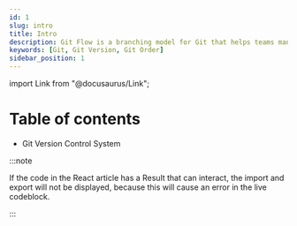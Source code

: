 ```yaml
---
id: 1
slug: intro
title: Intro
description: Git Flow is a branching model for Git that helps teams manage their codebase and collaborate effectively. It provides a set of guidelines and best practices for organizing branches and releases in a Git repository.
keywords: [Git, Git Version, Git Order]
sidebar_position: 1
---
```


import Link from "@docusaurus/Link";

# Table of contents

- <Link to="/docs/category/git">Git Version Control System</Link>


:::note

If the code in the React article has a Result that can interact, the import and export will not be displayed, because this will cause an error in the live codeblock.

:::

